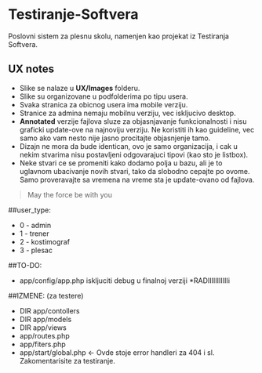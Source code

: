 Testiranje-Softvera
===================

Poslovni sistem za plesnu skolu, namenjen kao projekat iz Testiranja Softvera.


## UX notes

* Slike se nalaze u **UX/Images** folderu.
* Slike su organizovane u podfolderima po tipu usera.
* Svaka stranica za obicnog usera ima mobile verziju.
* Stranice za admina nemaju mobilnu verziju, vec iskljucivo desktop.
* **Annotated** verzije fajlova sluze za objasnjavanje funkcionalnosti i nisu graficki update-ove na najnoviju verziju. Ne koristiti ih kao guideline, vec samo ako vam nesto nije jasno procitajte objasnjenje tamo.
* Dizajn ne mora da bude identican, ovo je samo organizacija, i cak u nekim stvarima nisu postavljeni odgovarajuci tipovi (kao sto je listbox).
* Neke stvari ce se promeniti kako dodamo polja u bazu, ali je to uglavnom ubacivanje novih stvari, tako da slobodno cepajte po ovome. Samo proveravajte sa vremena na vreme sta je update-ovano od fajlova.


> May the force be with you

##user_type:
* 0 - admin
* 1 - trener
* 2 - kostimograf
* 3 - plesac

##TO-DO:
* app/config/app.php iskljuciti debug u finalnoj verziji
*RADIIIIIIIIIIIi

##IZMENE: (za testere)
* DIR app/contollers
* DIR app/models
* DIR app/views
* app/routes.php
* app/fiters.php
* app/start/global.php <- Ovde stoje error handleri za 404 i sl. Zakomentarisite za testiranje.
